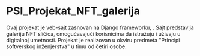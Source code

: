 # PSI_Projekat_NFT_galerija
Ovaj projekat je veb-sajt zasnovan na Django frameworku, . Sajt predstavlja galeriju NFT sličica, omogućavajući korisnicima da istražuju i uživaju u digitalnoj umetnosti. Projekat je realizovan u okviru predmeta "Principi softverskog inženjerstva" u timu od četiri osobe.
